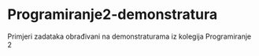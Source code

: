 # Programiranje2-demonstratura
Primjeri zadataka obrađivani na demonstraturama iz kolegija Programiranje 2
